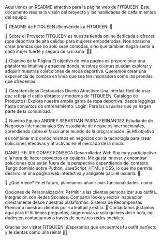
Aquí tienes un README atractivo para la página web de FITQUEEN. Este documento resalta la visión del proyecto y las habilidades de cada miembro del equipo:

📖 README de FITQUEEN
¡Bienvenidos a FITQUEEN! 👑

🌟 Sobre el Proyecto
FITQUEEN es nuestra tienda online dedicada a ofrecer ropa deportiva de alta calidad para mujeres empoderadas. Nos apasiona crear prendas que no solo sean cómodas, sino que también hagan sentir a cada mujer fuerte y segura de sí misma. 💪✨

🎯 Objetivo de la Página
El objetivo de esta página es proporcionar una plataforma intuitiva y atractiva donde nuestras clientas puedan explorar y adquirir nuestras colecciones de moda deportiva. Queremos crear una experiencia de compra en línea que sea tan inspiradora como las prendas que ofrecemos.

🌈 Características Destacadas
Diseño Atractivo: Una interfaz fácil de usar que refleja el estilo vibrante y moderno de FITQUEEN.
Catálogo de Productos: Explora nuestra amplia gama de ropa deportiva, desde leggings hasta conjuntos de entrenamiento.
Login: Para las usuarias que ya hagan parte de la comunidad.

👥 Nuestro Equipo
ANDREY SEBASTIAN PARRA FERNANDEZ
Estudiante de Negocios Internacionales
Soy estudiante de negocios internacionales, aprendiendo sobre el fascinante mundo de la programación. 💻 Mi objetivo es combinar mis conocimientos en negocios con la tecnología para crear soluciones efectivas y atractivas en el mercado de la moda.

DANIEL FELIPE GOMEZ FONSECA
Desarrollador Web
Soy muy participativo a la hora de hacer proyectos en equipos. Me gusta innovar y encontrar soluciones que están fuera de la perspectiva dependiendo del contexto. Tengo dominio sobre Python, JavaScript, HTML y CSS, lo que me permite desarrollar una página web interactiva y amigable para el usuario. 🚀

🚀 ¿Qué Viene?
En el futuro, planeamos añadir más funcionalidades, como:

Opciones de Personalización: Permitir a las clientas personalizar sus outfits.
Integración con Redes Sociales: Compartir looks y recibir inspiración directamente desde nuestras plataformas.
Sistema de Recompensas: Premiar a nuestras clientas por su lealtad y estilo.
💬 Contáctanos
¡Estamos aquí para ti! Si tienes preguntas, sugerencias o solo quieres decir hola, no dudes en contactarnos a través de nuestras redes sociales.

Gracias por visitar FITQUEEN!
¡Esperamos que encuentres tu outfit perfecto y te sientas como una reina! 👑💖


